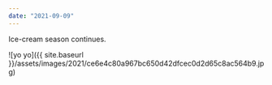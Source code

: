 ```yaml
---
date: "2021-09-09"
---
```


Ice-cream season continues.

![yo yo]({{ site.baseurl }}/assets/images/2021/ce6e4c80a967bc650d42dfcec0d2d65c8ac564b9.jpg)
